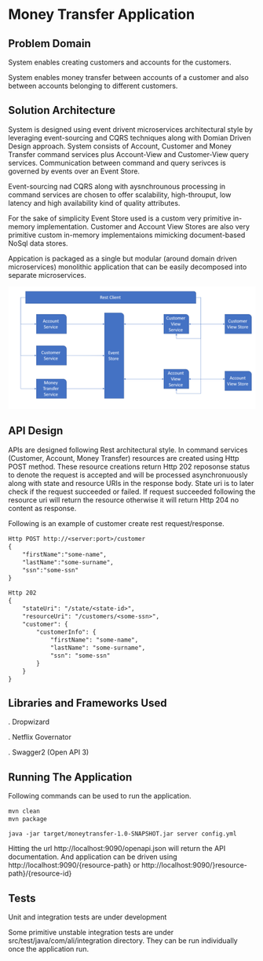 # Money Transfer Application

## Problem Domain
System enables creating customers and accounts for the customers. 

System enables money transfer between accounts of a customer and also between accounts belonging to different customers.

## Solution Architecture
System is designed using event drivent microservices architectural style by leveraging event-sourcing and CQRS techniques along with Domian Driven Design approach. 
System consists of Account, Customer and Money Transfer command services plus Account-View and Customer-View query services. Communication between command and query serivces is governed by events over an Event Store. 

Event-sourcing nad CQRS along with aysnchrounous processing in command services are chosen to offer scalability, high-throuput, low latency and high availability kind of quality attributes.

For the sake of simplicity Event Store used is a custom very primitive in-memory implementation. Customer and Account View Stores are also very primitive custom in-memory implementaions mimicking document-based NoSql data stores.

Appication is packaged as a single but modular (around domain driven microservices) monolithic application that can be easily decomposed into separate microservices.

![high-level-arch](docs/high-level-arch.PNG)

## API Design

APIs are designed following Rest architectural style.
In command services (Customer, Account, Money Transfer) resources are created using Http POST method. These resource creations return Http 202 reposonse status to denote the request is accepted and will be processed asynchronuously along with state and resource URIs in the response body. State uri is to later check if the request succeeded or failed. If request succeeded following the resource uri will return the resource otherwise it will return Http 204 no content as response.

Following is an example of customer create rest request/response.

```
Http POST http://<server:port>/customer
{
	"firstName":"some-name",
	"lastName":"some-surname",
	"ssn":"some-ssn"
}
```
```
Http 202
{
    "stateUri": "/state/<state-id>",
    "resourceUri": "/customers/<some-ssn>",
    "customer": {
        "customerInfo": {
            "firstName": "some-name",
            "lastName": "some-surname",
            "ssn": "some-ssn"
        }
    }
}
```
## Libraries and Frameworks Used
. Dropwizard

. Netflix Governator

. Swagger2 (Open API 3)

## Running The Application

Following commands can be used to run the application.

```
mvn clean
mvn package

```

```
java -jar target/moneytransfer-1.0-SNAPSHOT.jar server config.yml
```

Hitting the url http://localhost:9090/openapi.json will return the API documentation.
And application can be driven using http://localhost:9090/{resource-path} or http://localhost:9090/}resource-path}/{resource-id}


## Tests

Unit and integration tests are under development

Some primitive unstable integration tests are under src/test/java/com/ali/integration directory. They can be run individually once the application run.

